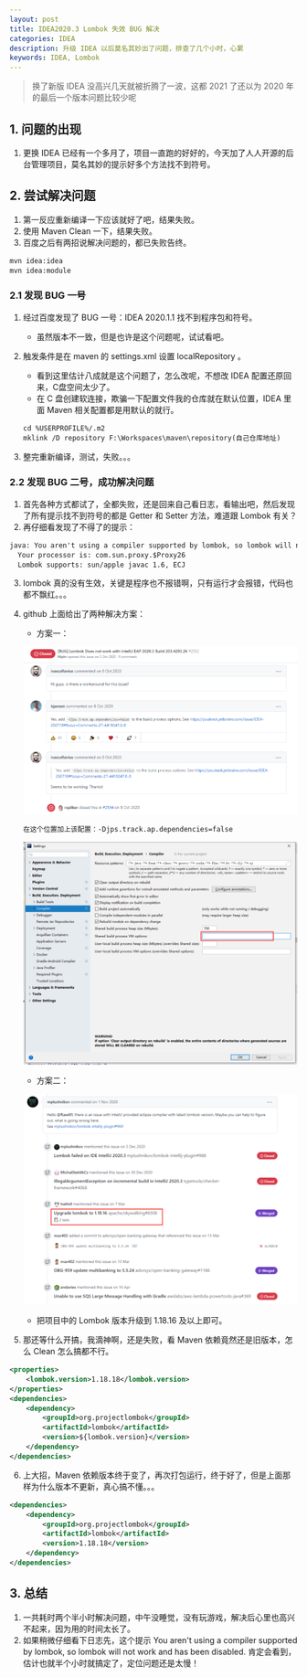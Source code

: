 ```yaml
---
layout: post
title: IDEA2020.3 Lombok 失效 BUG 解决
categories: IDEA
description: 升级 IDEA 以后莫名其妙出了问题，排查了几个小时，心累
keywords: IDEA, Lombok
---
```


> 换了新版 IDEA 没高兴几天就被折腾了一波，这都 2021 了还以为 2020 年的最后一个版本问题比较少呢

## 1. 问题的出现

1. 更换 IDEA 已经有一个多月了，项目一直跑的好好的，今天加了人人开源的后台管理项目，莫名其妙的提示好多个方法找不到符号。

## 2. 尝试解决问题

1. 第一反应重新编译一下应该就好了吧，结果失败。
2. 使用 Maven Clean 一下，结果失败。
3. 百度之后有两招说解决问题的，都已失败告终。

```xml
mvn idea:idea
mvn idea:module
```

### 2.1 发现 BUG 一号

1. 经过百度发现了 BUG 一号：IDEA 2020.1.1 找不到程序包和符号。

   - 虽然版本不一致，但是也许是这个问题呢，试试看吧。

2. 触发条件是在 maven 的 settings.xml 设置 localRepository 。

   - 看到这里估计八成就是这个问题了，怎么改呢，不想改 IDEA 配置还原回来，C盘空间太少了。
   - 在 C 盘创建软连接，欺骗一下配置文件我的仓库就在默认位置，IDEA 里面 Maven 相关配置都是用默认的就行。

   ```xml
   cd %USERPROFILE%/.m2
   mklink /D repository F:\Workspaces\maven\repository(自己仓库地址)
   ```

3. 整完重新编译，测试，失败。。。

### 2.2 发现 BUG 二号，成功解决问题

1. 首先各种方式都试了，全都失败，还是回来自己看日志，看输出吧，然后发现了所有提示找不到符号的都是 Getter 和 Setter 方法，难道跟 Lombok 有关？
2. 再仔细看发现了不得了的提示：

```xml
java: You aren't using a compiler supported by lombok, so lombok will not work and has been disabled.
  Your processor is: com.sun.proxy.$Proxy26
  Lombok supports: sun/apple javac 1.6, ECJ
```

3. lombok 真的没有生效，关键是程序也不报错啊，只有运行才会报错，代码也都不飘红。。。

4. github 上面给出了两种解决方案：

   - 方案一：

   ![](/images/posts/software/idea/20210818181518.png)

   ```xml
   在这个位置加上该配置：-Djps.track.ap.dependencies=false
   ```

   ![](/images/posts/software/idea/20210818181850.png)

   

   - 方案二：

   ![](/images/posts/software/idea/20210818181955.png)

   - 把项目中的 Lombok 版本升级到 1.18.16 及以上即可。

5. 那还等什么开搞，我滴神啊，还是失败，看 Maven 依赖竟然还是旧版本，怎么 Clean 怎么搞都不行。

```xml
<properties>
	<lombok.version>1.18.18</lombok.version>
</properties>
<dependencies>
	<dependency>
		<groupId>org.projectlombok</groupId>
		<artifactId>lombok</artifactId>
		<version>${lombok.version}</version>
	</dependency>
</dependencies>
```

6. 上大招，Maven 依赖版本终于变了，再次打包运行，终于好了，但是上面那样为什么版本不更新，真心搞不懂。。。

```xml
<dependencies>
	<dependency>
		<groupId>org.projectlombok</groupId>
		<artifactId>lombok</artifactId>
		<version>1.18.18</version>
	</dependency>
</dependencies>
```

## 3. 总结

1. 一共耗时两个半小时解决问题，中午没睡觉，没有玩游戏，解决后心里也高兴不起来，因为用的时间太长了。
2. 如果稍微仔细看下日志先，这个提示 You aren't using a compiler supported by lombok, so lombok will not work and has been disabled. 肯定会看到，估计也就半个小时就搞定了，定位问题还是太慢！